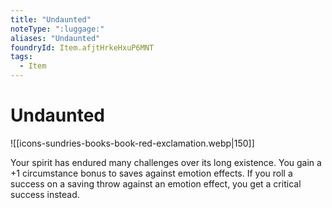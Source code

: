 ```yaml
---
title: "Undaunted"
noteType: ":luggage:"
aliases: "Undaunted"
foundryId: Item.afjtHrkeHxuP6MNT
tags:
  - Item
---
```


# Undaunted
![[icons-sundries-books-book-red-exclamation.webp|150]]

Your spirit has endured many challenges over its long existence. You gain a +1 circumstance bonus to saves against emotion effects. If you roll a success on a saving throw against an emotion effect, you get a critical success instead.
